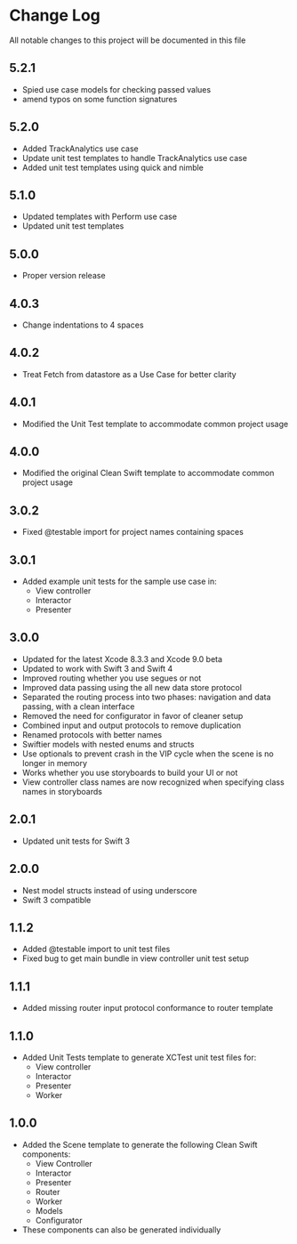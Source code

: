 # Change Log

All notable changes to this project will be documented in this file

## 5.2.1

- Spied use case models for checking passed values
- amend typos on some function signatures

## 5.2.0

- Added TrackAnalytics use case
- Update unit test templates to handle TrackAnalytics use case
- Added unit test templates using quick and nimble

## 5.1.0

- Updated templates with Perform use case
- Updated unit test templates

## 5.0.0

- Proper version release

## 4.0.3

- Change indentations to 4 spaces

## 4.0.2

- Treat Fetch from datastore as a Use Case for better clarity

## 4.0.1

- Modified the Unit Test template to accommodate common project usage

## 4.0.0

- Modified the original Clean Swift template to accommodate common project usage

## 3.0.2

- Fixed @testable import for project names containing spaces

## 3.0.1

- Added example unit tests for the sample use case in:
	- View controller
	- Interactor
	- Presenter

## 3.0.0

- Updated for the latest Xcode 8.3.3 and Xcode 9.0 beta
- Updated to work with Swift 3 and Swift 4
- Improved routing whether you use segues or not
- Improved data passing using the all new data store protocol
- Separated the routing process into two phases: navigation and data passing, with a clean interface
- Removed the need for configurator in favor of cleaner setup
- Combined input and output protocols to remove duplication
- Renamed protocols with better names
- Swiftier models with nested enums and structs
- Use optionals to prevent crash in the VIP cycle when the scene is no longer in memory
- Works whether you use storyboards to build your UI or not
- View controller class names are now recognized when specifying class names in storyboards

## 2.0.1

- Updated unit tests for Swift 3

## 2.0.0

- Nest model structs instead of using underscore
- Swift 3 compatible

## 1.1.2

- Added @testable import to unit test files
- Fixed bug to get main bundle in view controller unit test setup

## 1.1.1

- Added missing router input protocol conformance to router template

## 1.1.0

- Added Unit Tests template to generate XCTest unit test files for:
	- View controller
	- Interactor
	- Presenter
	- Worker

## 1.0.0

- Added the Scene template to generate the following Clean Swift components:
	- View Controller
	- Interactor
	- Presenter
	- Router
	- Worker
	- Models
	- Configurator
- These components can also be generated individually
